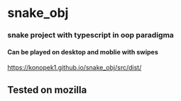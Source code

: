 # snake_obj
### snake project with typescript in oop paradigma 
#### Can be played on desktop and moblie with swipes
https://konopek1.github.io/snake_obj/src/dist/
## Tested on mozilla

